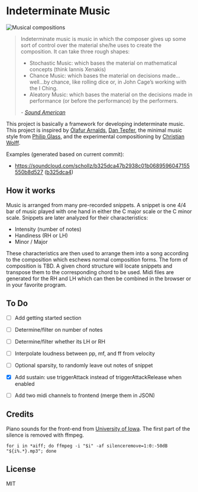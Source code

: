 # Indeterminate Music

![Musical compositions](https://user-images.githubusercontent.com/6550035/54872482-b25bee80-4d81-11e9-9378-8b3d1414e649.jpg)



> Indeterminate music is music in which the composer gives up some sort of control over the material she/he uses to create the composition.  It can take three rough shapes:
> - Stochastic Music: which bases the material on mathematical concepts (think Iannis Xenakis)
> - Chance Music: which bases the material on decisions made…well…by chance, like rolling dice or, in John Cage’s working with the I Ching.
> - Aleatory Music: which bases the material on the decisions made in performance (or before the performance) by the performers.
>
> *- [Sound American](http://soundamerican.org/sa_archive/sa10/index.html)*

This project is basically a framework for developing indeterminate music. This project is inspired by [Ólafur Arnalds](https://en.wikipedia.org/wiki/%C3%93lafur_Arnalds#re:member_(2018)), [Dan Tepfer](https://www.npr.org/2017/07/24/538677517/fascinating-algorithm-dan-tepfers-player-piano-is-his-composing-partner), the minimal music style from [Philip Glass](https://en.wikipedia.org/wiki/Philip_Glass#1967%E2%80%931974:_Minimalism:_From_Strung_Out_to_Music_in_12_Parts), and the experimental compositioning by [Christian Wolff](http://www.paristransatlantic.com/magazine/interviews/wolff.html).

Examples (generated based on current commit):

- https://soundcloud.com/schollz/b325dca47b2938c01b0689596047155550b8d527 ([b325dca4](https://github.com/schollz/indeterminate-music/commit/b325dca47b2938c01b0689596047155550b8d527))

## How it works

Music is arranged from many pre-recorded snippets. A snippet is one 4/4 bar of music played with one hand in either the C major scale or the C minor scale. Snippets are later analyzed for their characteristics:

- Intensity (number of notes)
- Handiness (RH or LH)
- Minor / Major

These characteristics are then used to arrange them into a song according to the composition which eschews normal composition forms. The form of composition is TBD. A given chord structure will locate snippets and transpose them to the corresponding chord to be used. Midi files are generated for the RH and LH which can then be combined in the browser or in your favorite program.

## To Do

- [ ] Add getting started section
- [ ] Determine/filter on number of notes
- [ ] Determine/filter whether its LH or RH
- [ ] Interpolate loudness between pp, mf, and ff from velocity
- [ ] Optional sparsity, to randomly leave out notes of snippet
- [x] Add sustain: use triggerAttack instead of triggerAttackRelease when enabled
- [ ] Add two midi channels to frontend (merge them in JSON)


## Credits

Piano sounds for the front-end from [University of Iowa](http://theremin.music.uiowa.edu/MISpiano.html). The first part of the silence is removed with ffmpeg.

```
for i in *aiff; do ffmpeg -i "$i" -af silenceremove=1:0:-50dB "${i%.*}.mp3"; done
```

## License 

MIT
